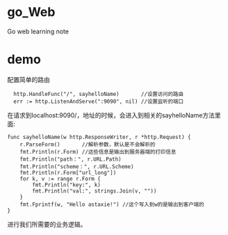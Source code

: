 # go_Web
Go web learning note

# demo
配置简单的路由
```
  http.HandleFunc("/", sayhelloName)       //设置访问的路由
  err := http.ListenAndServe(":9090", nil) //设置监听的端口
```
在请求到localhost:9090/，地址的时候，会进入到相关的sayhelloName方法里面:
```
func sayhelloName(w http.ResponseWriter, r *http.Request) {
	r.ParseForm()       //解析参数，默认是不会解析的
	fmt.Println(r.Form) //这些信息是输出到服务器端的打印信息
	fmt.Println("path：", r.URL.Path)
	fmt.Println("scheme：", r.URL.Scheme)
	fmt.Println(r.Form["url_long"])
	for k, v := range r.Form {
		fmt.Println("key:", k)
		fmt.Println("val:", strings.Join(v, ""))
	}
	fmt.Fprintf(w, "Hello astaxie!") //这个写入到w的是输出到客户端的
}
```
进行我们所需要的业务逻辑。
